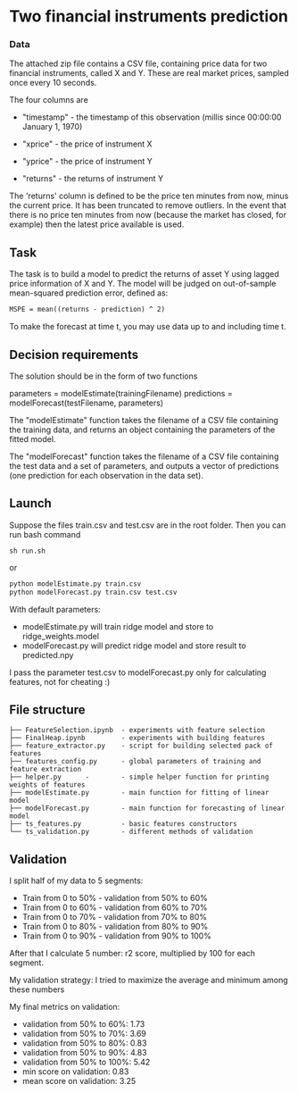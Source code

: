 # Two financial instruments prediction


### Data
The attached zip file contains a CSV file, containing price data for two financial instruments, called X and Y.
These are real market prices, sampled once every 10 seconds.

The four columns are 

- "timestamp" - the timestamp of this observation (millis since 00:00:00 January 1, 1970)

- "xprice" - the price of instrument X

- "yprice" - the price of instrument Y

- "returns" - the returns of instrument Y

The 'returns' column is defined to be the price ten minutes from now, minus the current price. 
It has been truncated to remove outliers. In the event that there is no price ten minutes from now 
(because the market has closed, for example) then the latest price available is used.

## Task

The task is to build a model to predict the returns of asset Y using lagged price information of X and Y.
The model will be judged on out-of-sample mean-squared prediction error, defined as:

```latex
MSPE = mean((returns - prediction) ^ 2)
```

To make the forecast at time t, you may use data up to and including time t.

## Decision requirements 

The solution should be in the form of two functions

parameters = modelEstimate(trainingFilename)
predictions = modelForecast(testFilename, parameters)
 
The "modelEstimate" function takes the filename of a CSV file containing the training data, 
and returns an object containing the parameters of the fitted model.

The "modelForecast" function takes the filename of a CSV file containing the test data and a set of parameters,
and outputs a vector of predictions (one prediction for each observation in the data set).

## Launch
Suppose the files train.csv and test.csv are in the root folder. Then you can run bash command
```nash
sh run.sh
```
or 
```bash
python modelEstimate.py train.csv
python modelForecast.py train.csv test.csv
```
With default parameters:
- modelEstimate.py will train ridge model and store to ridge_weights.model
- modelForecast.py will predict ridge model and store result to predicted.npy

I pass the parameter test.csv to modelForecast.py only for calculating features, not for cheating :)

## File structure
    ├── FeatureSelection.ipynb  - experiments with feature selection
    ├── FinalHeap.ipynb         - experiments with building features
    ├── feature_extractor.py    - script for building selected pack of features
    ├── features_config.py      - global parameters of training and feature extraction
    ├── helper.py      -        - simple helper function for printing weights of features
    ├── modelEstimate.py        - main function for fitting of linear model
    ├── modelForecast.py        - main function for forecasting of linear model
    ├── ts_features.py          - basic features constructors
    └── ts_validation.py        - different methods of validation
 
 ## Validation
 I split half of my data to 5 segments:
 - Train from 0 to 50% - validation from 50% to 60%
 - Train from 0 to 60% - validation from 60% to 70%
 - Train from 0 to 70% - validation from 70% to 80%
 - Train from 0 to 80% - validation from 80% to 90%
 - Train from 0 to 90% - validation from 90% to 100%
 
 After that I calculate 5 number: r2 score, multiplied by 100 for each segment. 
 
 My validation strategy: I tried to maximize the average and minimum among these numbers
 
 My final metrics on validation:
 - validation from 50% to 60%:  1.73
 - validation from 50% to 70%:  3.69 
 - validation from 50% to 80%:  0.83
 - validation from 50% to 90%:  4.83
 - validation from 50% to 100%: 5.42
 - min  score on validation:    0.83  
 - mean score on validation:    3.25
 
 
 
 
 
